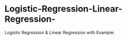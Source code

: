 # Logistic-Regression-Linear-Regression-
Logistic Regression &amp; Linear Regression with Example. 
